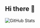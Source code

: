 ## Hi there 👋

![GitHub Stats](https://github-readme-stats.vercel.app/api?username=brmdm2020&theme=transparent&include_all_commits=true&count_private=true&show_icons=true&show=reviews,discussions&hide_border=true&text_color=8C929D&icon_color=58A6FF&title_color=58A6FF)             
  
<!--
**brmdm2020/BRMDM2020** is a ✨ _special_ ✨ repository because its `README.md` (this file) appears on your GitHub profile.

Here are some ideas to get you started:

- 🔭 I’m currently working on ...
- 🌱 I’m currently learning ...
- 👯 I’m looking to collaborate on ...
- 🤔 I’m looking for help with ...
- 💬 Ask me about ...
- 📫 How to reach me: ...
- 😄 Pronouns: ...
- ⚡ Fun fact: ...
-->
